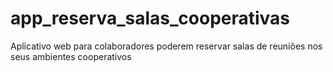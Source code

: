 # app_reserva_salas_cooperativas
Aplicativo web para colaboradores poderem reservar salas de reuniões nos seus ambientes cooperativos
